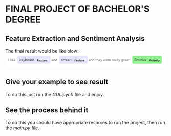 
# FINAL PROJECT OF BACHELOR'S DEGREE
## Feature Extraction and Sentiment Analysis
The final result would be like blow:
![result.png](https://github.com/valiahmad/Software-Project/blob/master/result.PNG)
## Give your example to see result
To do this just run the *GUI.ipynb* file and enjoy.
## See the process behind it
To do this you should have appropriate resorces to run the project, then run the *main.py* file.
